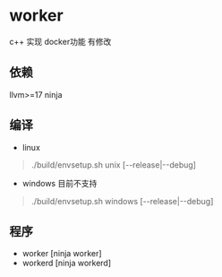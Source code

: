 # worker
c++ 实现 docker功能 有修改

## 依赖 
llvm>=17 ninja

## 编译
* linux
> ./build/envsetup.sh unix [--release|--debug]
* windows 目前不支持
> ./build/envsetup.sh windows [--release|--debug]

## 程序
* worker [ninja worker]
* workerd [ninja workerd]

